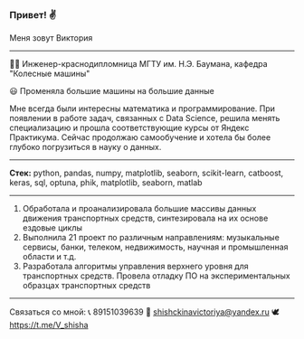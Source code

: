 ### Привет! ✌
Меня зовут Виктория
___
 👩‍🔧 Инженер-краснодипломница МГТУ им. Н.Э. Баумана, кафедра "Колесные машины" 
 
 😃 Променяла большие машины на большие данные

Мне всегда были интересны математика и программирование.
При появлении в работе задач, связанных с Data Science, решила менять специализацию и прошла соответствующие курсы от Яндекс Практикума.
Сейчас продолжаю самообучение и хотела бы более глубоко погрузиться в науку о данных.
___
__Cтек:__ python, pandas, numpy, matplotlib, seaborn, scikit-learn, catboost, keras, sql, optuna, phik, matplotlib, seaborn, matlab
___
1. Обработала и проанализировала большие массивы данных движения транспортных средств, синтезировала на их основе ездовые циклы
2. Выполнила 21 проект по различным направлениям: музыкальные сервисы, банки, телеком, недвижимость, научная и промышленная области и т.д.
3. Разработала алгоритмы управления верхнего уровня для транспортных средств. Провела отладку ПО на экспериментальных образцах транспортных средств
___
Связаться со мной:
📞 89151039639
📧 shishckinavictoriya@yandex.ru
🕊 https://t.me/V_shisha
